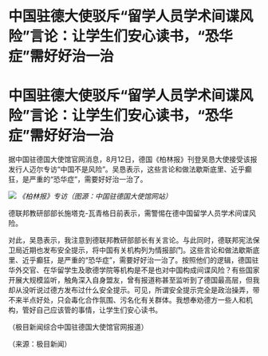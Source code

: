 # 中国驻德大使驳斥“留学人员学术间谍风险”言论：让学生们安心读书，“恐华症”需好好治一治

# 中国驻德大使驳斥“留学人员学术间谍风险”言论：让学生们安心读书，“恐华症”需好好治一治

据中国驻德国大使馆官网消息，8月12日，德国《柏林报》刊登吴恳大使接受该报发行人迈尔专访“中国不是风险”。吴恳表示，这些言论和做法歇斯底里、近乎癫狂，是严重的“恐华症”，需要好好治一治了。

![](https://inews.gtimg.com/om_bt/OF8JjlmkWV49iQisudN6jDstF238vsrY3Fx7rNXF87VEsAA/1000)
_《柏林报》专访（图源：中国驻德国大使馆网站）_

德联邦教研部部长施塔克-瓦青格日前表示，需警惕在德中国留学人员学术间谍风险。

对此，吴恳表示，我注意到德联邦教研部部长有关言论。与此同时，德联邦宪法保卫局近期也发布安全提示，将中国有关机构列为情报部门。这些言论和做法歇斯底里、近乎癫狂，是严重的“恐华症”，需要好好治一治了。按照他们的逻辑，德国驻华外交官、在华留学生及歌德学院等机构是不是也对中国构成间谍风险？有些国家开展大规模监听，触角深入自身盟友，曾有报道称甚至监听到了德国最高层，但我却从没听说过德方发布过什么安全提示。可见，所谓安全提示完全是政治操弄，带不来半点好处，只会毒化合作氛围、污名化有关群体。我想奉劝德方一些人和机构，管好自己应该管的事情，让学生们安心读书。

（极目新闻综合中国驻德国大使馆官网报道）

（来源：极目新闻）

